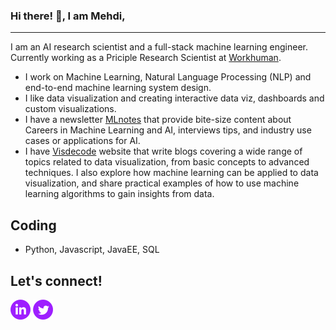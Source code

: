 ### Hi there! 👋, I am Mehdi,
----
I am an AI research scientist and a full-stack machine learning engineer. Currently working as a Priciple Research Scientist at <a href="https://www.workhuman.com">Workhuman</a>. 

- I work on Machine Learning, Natural Language Processing (NLP) and end-to-end machine learning system design.
- I like data visualization and creating interactive data viz, dashboards and custom visualizations.
- I have a newsletter <a href="https://mlnotes.substack.com/">MLnotes</a> that provide bite-size content about Careers in Machine Learning and AI, interviews tips, and industry use cases or applications for AI.
- I have <a href="https://mallahyari.github.io/visualdecode/">Visdecode</a> website that write blogs covering a wide range of topics related to data visualization, from basic concepts to advanced techniques. I also explore how machine learning can be applied to data visualization, and share practical examples of how to use machine learning algorithms to gain insights from data.
 
## Coding

- Python, Javascript, JavaEE, SQL

## Let's connect!
<a href="https://www.linkedin.com/in/mehdiallahyari/"><img src="https://github.com/mallahyari/mallahyari/blob/main/linkedin-4-32.png" /></a>
<a href="https://twitter.com/MehdiAllahyari"><img src="https://github.com/mallahyari/mallahyari/blob/main/twitter-4-32.png" /></a>


